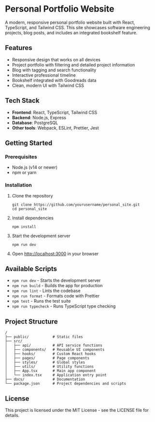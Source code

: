 # Personal Portfolio Website

A modern, responsive personal portfolio website built with React, TypeScript, and Tailwind CSS. This site showcases software engineering projects, blog posts, and includes an integrated bookshelf feature.

## Features

- Responsive design that works on all devices
- Project portfolio with filtering and detailed project information
- Blog with tagging and search functionality
- Interactive professional timeline
- Bookshelf integrated with Goodreads data
- Clean, modern UI with Tailwind CSS

## Tech Stack

- **Frontend**: React, TypeScript, Tailwind CSS
- **Backend**: Node.js, Express
- **Database**: PostgreSQL
- **Other tools**: Webpack, ESLint, Prettier, Jest

## Getting Started

### Prerequisites

- Node.js (v14 or newer)
- npm or yarn

### Installation

1. Clone the repository
   ```
   git clone https://github.com/yourusername/personal_site.git
   cd personal_site
   ```

2. Install dependencies
   ```
   npm install
   ```

3. Start the development server
   ```
   npm run dev
   ```

4. Open [http://localhost:3000](http://localhost:3000) in your browser

## Available Scripts

- `npm run dev` - Starts the development server
- `npm run build` - Builds the app for production
- `npm run lint` - Lints the codebase
- `npm run format` - Formats code with Prettier
- `npm test` - Runs the test suite
- `npm run typecheck` - Runs TypeScript type checking

## Project Structure

```
/
├── public/           # Static files
├── src/
│   ├── api/          # API service functions
│   ├── components/   # Reusable UI components
│   ├── hooks/        # Custom React hooks
│   ├── pages/        # Page components
│   ├── styles/       # Global styles
│   ├── utils/        # Utility functions
│   ├── App.tsx       # Main app component
│   └── index.tsx     # Application entry point
├── docs/             # Documentation
└── package.json      # Project dependencies and scripts
```

## License

This project is licensed under the MIT License - see the LICENSE file for details.